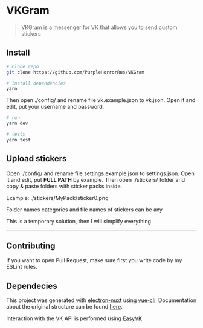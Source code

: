 # VKGram

> VKGram is a messenger for VK that allows you to send custom stickers

## Install

``` bash
# clone repo
git clone https://github.com/PurpleHorrorRus/VKGram

# install dependencies
yarn
```

Then open ./config/ and rename file vk.example.json to vk.json. Open it and edit, put your username and password.

``` bash
# run
yarn dev

# tests
yarn test
```

## Upload stickers

Open ./config/ and rename file settings.example.json to settings.json. Open it and edit, put **FULL PATH** by example. Then open ./stickers/ folder and copy & paste folders with sticker packs inside.

Example: ./stickers/MyPack/sticker0.png

Folder names categories and file names of stickers can be any

This is a temporary solution, then I will simplify everything

---

## Contributing

If you want to open Pull Request, make sure first you write code by my ESLint rules.

## Dependecies

This project was generated with [electron-nuxt](https://github.com/michalzaq12/electron-nuxt) using [vue-cli](https://github.com/vuejs/vue-cli). Documentation about the original structure can be found [here](https://github.com/michalzaq12/electron-nuxt/blob/master/README.md).

Interaction with the VK API is performed using [EasyVK](https://github.com/ciricc/easyvk)
